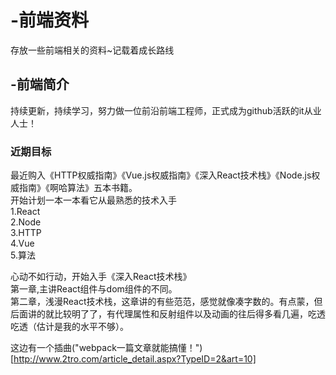 ﻿# -前端资料
存放一些前端相关的资料~记载着成长路线

## -前端简介    
持续更新，持续学习，努力做一位前沿前端工程师，正式成为github活跃的it从业人士！

### 近期目标
最近购入《HTTP权威指南》《Vue.js权威指南》《深入React技术栈》《Node.js权威指南》《啊哈算法》五本书籍。    
开始计划一本一本看它从最熟悉的技术入手    
1.React    
2.Node    
3.HTTP    
4.Vue    
5.算法    

心动不如行动，开始入手《深入React技术栈》    
第一章,主讲React组件与dom组件的不同。   
第二章，浅漫React技术栈，这章讲的有些范范，感觉就像凑字数的。有点蒙，但后面讲的就比较明了了，有代理属性和反射组件以及动画的往后得多看几遍，吃透吃透（估计是我的水平不够）。
    
这边有一个插曲("webpack一篇文章就能搞懂！")[http://www.2tro.com/article_detail.aspx?TypeID=2&art=10]
